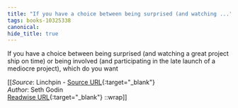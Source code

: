 ```yaml
---
title: "If you have a choice between being surprised (and watching ..."
tags: books-10325338
canonical: 
hide_title: true
---
```


If you have a choice between being surprised (and watching a great project ship on time) or being involved (and participating in the late launch of a mediocre project), which do you want


[[_Source_: Linchpin - [Source URL](){:target="_blank"}<br>
_Author_: Seth Godin<br>
[Readwise URL](https://readwise.io/open/210672365){:target="_blank"}
::wrap]]